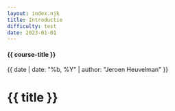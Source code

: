 ```yaml
---
layout: index.njk
title: Introductie
difficulty: test
date: 2023-01-01
---
```


#### {{ course-title }}
{{ date | date: "%b, %Y" | author: "Jeroen Heuvelman" }}

# {{ title }}